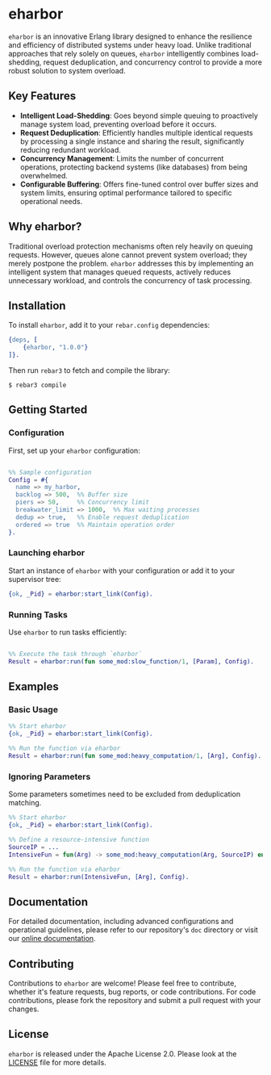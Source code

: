 
# eharbor

`eharbor` is an innovative Erlang library designed to enhance the resilience and efficiency of distributed systems under heavy load. Unlike traditional approaches that rely solely on queues, `eharbor` intelligently combines load-shedding, request deduplication, and concurrency control to provide a more robust solution to system overload.

## Key Features

- **Intelligent Load-Shedding**: Goes beyond simple queuing to proactively manage system load, preventing overload before it occurs.
- **Request Deduplication**: Efficiently handles multiple identical requests by processing a single instance and sharing the result, significantly reducing redundant workload.
- **Concurrency Management**: Limits the number of concurrent operations, protecting backend systems (like databases) from being overwhelmed.
- **Configurable Buffering**: Offers fine-tuned control over buffer sizes and system limits, ensuring optimal performance tailored to specific operational needs.

## Why eharbor?

Traditional overload protection mechanisms often rely heavily on queuing requests. However, queues alone cannot prevent system overload; they merely postpone the problem. `eharbor` addresses this by implementing an intelligent system that manages queued requests, actively reduces unnecessary workload, and controls the concurrency of task processing.

## Installation

To install `eharbor`, add it to your `rebar.config` dependencies:

```erlang
{deps, [
    {eharbor, "1.0.0"}
]}.
```

Then run `rebar3` to fetch and compile the library:

```shell
$ rebar3 compile
```

## Getting Started

### Configuration

First, set up your `eharbor` configuration:

```erlang

%% Sample configuration
Config = #{
  name => my_harbor,
  backlog => 500,  %% Buffer size
  piers => 50,     %% Concurrency limit
  breakwater_limit => 1000,  %% Max waiting processes
  dedup => true,   %% Enable request deduplication
  ordered => true  %% Maintain operation order
}.
```

### Launching eharbor

Start an instance of `eharbor` with your configuration or add it to your supervisor tree:

```erlang
{ok, _Pid} = eharbor:start_link(Config).
```

### Running Tasks

Use `eharbor` to run tasks efficiently:

```erlang

%% Execute the task through `eharbor`
Result = eharbor:run(fun some_mod:slow_function/1, [Param], Config).
```

## Examples

### Basic Usage

```erlang
%% Start eharbor
{ok, _Pid} = eharbor:start_link(Config).

%% Run the function via eharbor
Result = eharbor:run(fun some_mod:heavy_computation/1, [Arg], Config).
```

### Ignoring Parameters

Some parameters sometimes need to be excluded from deduplication matching.

```erlang
%% Start eharbor
{ok, _Pid} = eharbor:start_link(Config).

%% Define a resource-intensive function
SourceIP = ...
IntensiveFun = fun(Arg) -> some_mod:heavy_computation(Arg, SourceIP) end.

%% Run the function via eharbor
Result = eharbor:run(IntensiveFun, [Arg], Config).
```

## Documentation

For detailed documentation, including advanced configurations and operational guidelines, please refer to our repository's `doc` directory or visit our [online documentation](https://github.com/loopsocial/eharbor/doc).

## Contributing

Contributions to `eharbor` are welcome! Please feel free to contribute, whether it's feature requests, bug reports, or code contributions. For code contributions, please fork the repository and submit a pull request with your changes.

## License

`eharbor` is released under the Apache License 2.0. Please look at the [LICENSE](LICENSE) file for more details.
